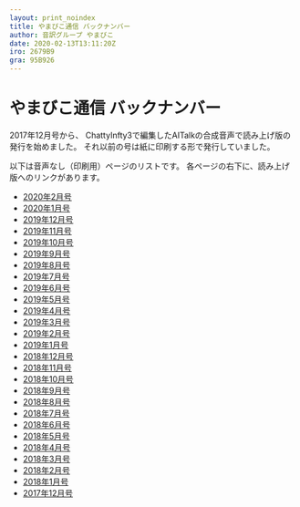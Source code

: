 ```yaml
---
layout: print_noindex
title: やまびこ通信 バックナンバー
author: 音訳グループ やまびこ
date: 2020-02-13T13:11:20Z
iro: 2679B9
gra: 95B926
---
```


# やまびこ通信 バックナンバー

2017年12月号から、 ChattyInfty3で編集したAITalkの合成音声で読み上げ版の発行を始めました。 それ以前の号は紙に印刷する形で発行していました。

以下は音声なし（印刷用）ページのリストです。 各ページの右下に、読み上げ版へのリンクがあります。

- <a href="./p/tusin202002.html">2020年2月号 </a>
- <a href="./p/tusin202001.html">2020年1月号 </a>
- <a href="./p/tusin201912.html">2019年12月号 </a>
- <a href="./p/tusin201911.html">2019年11月号 </a>
- <a href="./p/tusin201910.html">2019年10月号 </a>
- <a href="./p/tusin201909.html">2019年9月号 </a>
- <a href="./p/tusin201908.html">2019年8月号 </a>
- <a href="./p/tusin201907.html">2019年7月号 </a>
- <a href="./p/tusin201906.html">2019年6月号 </a>
- <a href="./p/tusin201905.html">2019年5月号 </a>
- <a href="./p/tusin201904.html">2019年4月号 </a>
- <a href="./p/tusin201903.html">2019年3月号 </a>
- <a href="./p/tusin201902.html">2019年2月号 </a>
- <a href="./p/tusin201901.html">2019年1月号 </a>
- <a href="./p/tusin201812.html">2018年12月号 </a>
- <a href="./p/tusin201811.html">2018年11月号 </a>
- <a href="./p/tusin201810.html">2018年10月号 </a>
- <a href="./p/tusin201809.html">2018年9月号 </a>
- <a href="./p/tusin201808.html">2018年8月号 </a>
- <a href="./p/tusin201807.html">2018年7月号 </a>
- <a href="./p/tusin201806.html">2018年6月号</a>
- <a href="./p/tusin201805.html">2018年5月号</a>
- <a href="./p/tusin201804.html">2018年4月号</a>
- <a href="./p/tusin201803.html">2018年3月号</a>
- <a href="./p/tusin201802.html">2018年2月号</a>
- <a href="./p/tusin201801.html">2018年1月号</a>
- <a href="./p/tusin201712.html">2017年12月号</a>

